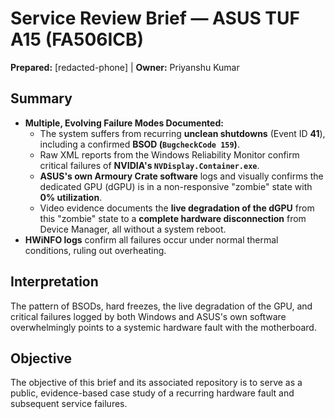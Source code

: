 ﻿# Service Review Brief — ASUS TUF A15 (FA506ICB)
**Prepared:** [redacted-phone] | **Owner:** Priyanshu Kumar

## Summary
- **Multiple, Evolving Failure Modes Documented:**
  - The system suffers from recurring **unclean shutdowns** (Event ID **41**), including a confirmed **BSOD (`BugcheckCode 159`)**.
  - Raw XML reports from the Windows Reliability Monitor confirm critical failures of **NVIDIA's `NVDisplay.Container.exe`**.
  - **ASUS's own Armoury Crate software** logs and visually confirms the dedicated GPU (dGPU) is in a non-responsive "zombie" state with **0% utilization**.
  - Video evidence documents the **live degradation of the dGPU** from this "zombie" state to a **complete hardware disconnection** from Device Manager, all without a system reboot.
- **HWiNFO logs** confirm all failures occur under normal thermal conditions, ruling out overheating.

## Interpretation
The pattern of BSODs, hard freezes, the live degradation of the GPU, and critical failures logged by both Windows and ASUS's own software overwhelmingly points to a systemic hardware fault with the motherboard.

## Objective
The objective of this brief and its associated repository is to serve as a public, evidence-based case study of a recurring hardware fault and subsequent service failures.
